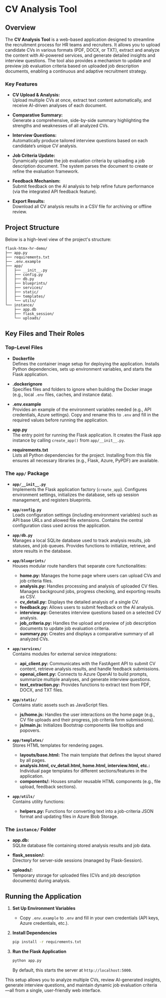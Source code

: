 # CV Analysis Tool

## Overview

The **CV Analysis Tool** is a web-based application designed to streamline the recruitment process for HR teams and recruiters. It allows you to upload candidate CVs in various formats (PDF, DOCX, or TXT), extract and analyze the content with AI-powered services, and generate detailed insights and interview questions. The tool also provides a mechanism to update and preview job evaluation criteria based on uploaded job description documents, enabling a continuous and adaptive recruitment strategy.

### Key Features

- **CV Upload & Analysis:**  
  Upload multiple CVs at once, extract text content automatically, and receive AI-driven analyses of each document.

- **Comparative Summary:**  
  Generate a comprehensive, side-by-side summary highlighting the strengths and weaknesses of all analyzed CVs.

- **Interview Questions:**  
  Automatically produce tailored interview questions based on each candidate’s unique CV analysis.

- **Job Criteria Update:**  
  Dynamically update the job evaluation criteria by uploading a job description document. The system parses the document to create or refine the evaluation framework.

- **Feedback Mechanism:**  
  Submit feedback on the AI analysis to help refine future performance (via the integrated API feedback feature).

- **Export Results:**  
  Download all CV analysis results in a CSV file for archiving or offline review.

## Project Structure

Below is a high-level view of the project's structure:

```
flask-htmx-hr-demo/
├── app.py
├── requirements.txt
├── .env.example
├── app/
│   ├── __init__.py
│   ├── config.py
│   ├── db.py
│   ├── blueprints/
│   ├── services/
│   ├── static/
│   ├── templates/
│   └── utils/
└── instance/
    ├── app.db
    ├── flask_session/
    └── uploads/
```

## Key Files and Their Roles

### Top-Level Files

- **Dockerfile**  
  Defines the container image setup for deploying the application. Installs Python dependencies, sets up environment variables, and starts the Flask application.

- **.dockerignore**  
  Specifies files and folders to ignore when building the Docker image (e.g., local `.env` files, caches, and instance data).

- **.env.example**  
  Provides an example of the environment variables needed (e.g., API credentials, Azure settings). Copy and rename this to `.env` and fill in the required values before running the application.

- **app.py**  
  The entry point for running the Flask application. It creates the Flask app instance by calling `create_app()` from `app/__init__.py`.

- **requirements.txt**  
  Lists all Python dependencies for the project. Installing from this file ensures all necessary libraries (e.g., Flask, Azure, PyPDF) are available.

### The `app/` Package

- **`app/__init__.py`**  
  Implements the Flask application factory (`create_app`). Configures environment settings, initializes the database, sets up session management, and registers blueprints.

- **`app/config.py`**  
  Loads configuration settings (including environment variables) such as API base URLs and allowed file extensions. Contains the central configuration class used across the application.

- **`app/db.py`**  
  Manages a local SQLite database used to track analysis results, job statuses, and job queues. Provides functions to initialize, retrieve, and store results in the database.

- **`app/blueprints/`**  
  Houses modular route handlers that separate core functionalities:
  - **home.py:** Manages the home page where users can upload CVs and job criteria files.
  - **analysis.py:** Handles processing and analysis of uploaded CV files. Manages background jobs, progress checking, and exporting results as CSV.
  - **cv_detail.py:** Displays the detailed analysis of a single CV.
  - **feedback.py:** Allows users to submit feedback on the AI analysis.
  - **interview.py:** Generates interview questions based on a selected CV analysis.
  - **job_criteria.py:** Handles the upload and preview of job description documents to update job evaluation criteria.
  - **summary.py:** Creates and displays a comparative summary of all analyzed CVs.

- **`app/services/`**  
  Contains modules for external service integrations:
  - **api_client.py:** Communicates with the FastAgent API to submit CV content, retrieve analysis results, and handle feedback submissions.
  - **openai_client.py:** Connects to Azure OpenAI to build prompts, summarize multiple analyses, and generate interview questions.
  - **text_extraction.py:** Provides functions to extract text from PDF, DOCX, and TXT files.

- **`app/static/`**  
  Contains static assets such as JavaScript files.  
  - **js/home.js:** Handles the user interactions on the home page (e.g., CV file uploads and their progress, job criteria form submissions).  
  - **js/main.js:** Initializes Bootstrap components like tooltips and popovers.

- **`app/templates/`**  
  Stores HTML templates for rendering pages.  
  - **layouts/base.html:** The main template that defines the layout shared by all pages.  
  - **analysis.html, cv_detail.html, home.html, interview.html, etc.:** Individual page templates for different sections/features in the application.  
  - **components/:** Houses smaller reusable HTML components (e.g., file upload, feedback sections).

- **`app/utils/`**  
  Contains utility functions:
  - **helpers.py:** Functions for converting text into a job-criteria JSON format and updating files in Azure Blob Storage.

### The `instance/` Folder

- **app.db:**  
  SQLite database file containing stored analysis results and job data.

- **flask_session/:**  
  Directory for server-side sessions (managed by Flask-Session).

- **uploads/:**  
  Temporary storage for uploaded files (CVs and job description documents) during analysis.

## Running the Application

1. **Set Up Environment Variables**  
   - Copy `.env.example` to `.env` and fill in your own credentials (API keys, Azure credentials, etc.).

2. **Install Dependencies**  
   ```bash
   pip install -r requirements.txt
   ```

3. **Run the Flask Application**  
   ```bash
   python app.py
   ```
   By default, this starts the server at `http://localhost:5000`.

This setup allows you to analyze multiple CVs, review AI-generated insights, generate interview questions, and maintain dynamic job evaluation criteria—all from a single, user-friendly web interface.
